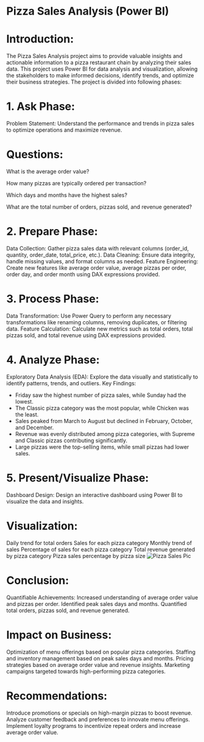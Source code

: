 # Pizza Sales Analysis (Power BI)

# Introduction:
The Pizza Sales Analysis project aims to provide valuable insights and actionable information to a pizza restaurant chain by analyzing their sales data. This project uses Power BI for data analysis and visualization, allowing the stakeholders to make informed decisions, identify trends, and optimize their business strategies. The project is divided into following phases:

# 1. Ask Phase:
Problem Statement: Understand the performance and trends in pizza sales to optimize operations and maximize revenue.
# Questions:
What is the average order value?

How many pizzas are typically ordered per transaction?

Which days and months have the highest sales?

What are the total number of orders, pizzas sold, and revenue generated?
# 2. Prepare Phase:
Data Collection: Gather pizza sales data with relevant columns (order_id, quantity, order_date, total_price, etc.).
Data Cleaning: Ensure data integrity, handle missing values, and format columns as needed.
Feature Engineering: Create new features like average order value, average pizzas per order, order day, and order month using DAX expressions provided.
# 3. Process Phase:
Data Transformation: Use Power Query to perform any necessary transformations like renaming columns, removing duplicates, or filtering data.
Feature Calculation: Calculate new metrics such as total orders, total pizzas sold, and total revenue using DAX expressions provided.
# 4. Analyze Phase:
Exploratory Data Analysis (EDA): Explore the data visually and statistically to identify patterns, trends, and outliers.
Key Findings:

- Friday saw the highest number of pizza sales, while Sunday had the lowest.
- The Classic pizza category was the most popular, while Chicken was the least.
- Sales peaked from March to August but declined in February, October, and December.
- Revenue was evenly distributed among pizza categories, with Supreme and Classic pizzas contributing significantly.
- Large pizzas were the top-selling items, while small pizzas had lower sales.

# 5. Present/Visualize Phase:
Dashboard Design: Design an interactive dashboard using Power BI to visualize the data and insights.
# Visualization:
Daily trend for total orders
Sales for each pizza category
Monthly trend of sales
Percentage of sales for each pizza category
Total revenue generated by pizza category
Pizza sales percentage by pizza size
![Pizza Sales Pic](https://github.com/Mubashir-Analyst/Pizza-Sales-Analysis-/assets/134926611/24b98880-61d5-449a-be39-ad7a8d3b0645)
# Conclusion:
Quantifiable Achievements:
Increased understanding of average order value and pizzas per order.
Identified peak sales days and months.
Quantified total orders, pizzas sold, and revenue generated.
# Impact on Business:
Optimization of menu offerings based on popular pizza categories.
Staffing and inventory management based on peak sales days and months.
Pricing strategies based on average order value and revenue insights.
Marketing campaigns targeted towards high-performing pizza categories.
# Recommendations:
Introduce promotions or specials on high-margin pizzas to boost revenue.
Analyze customer feedback and preferences to innovate menu offerings.
Implement loyalty programs to incentivize repeat orders and increase average order value.


